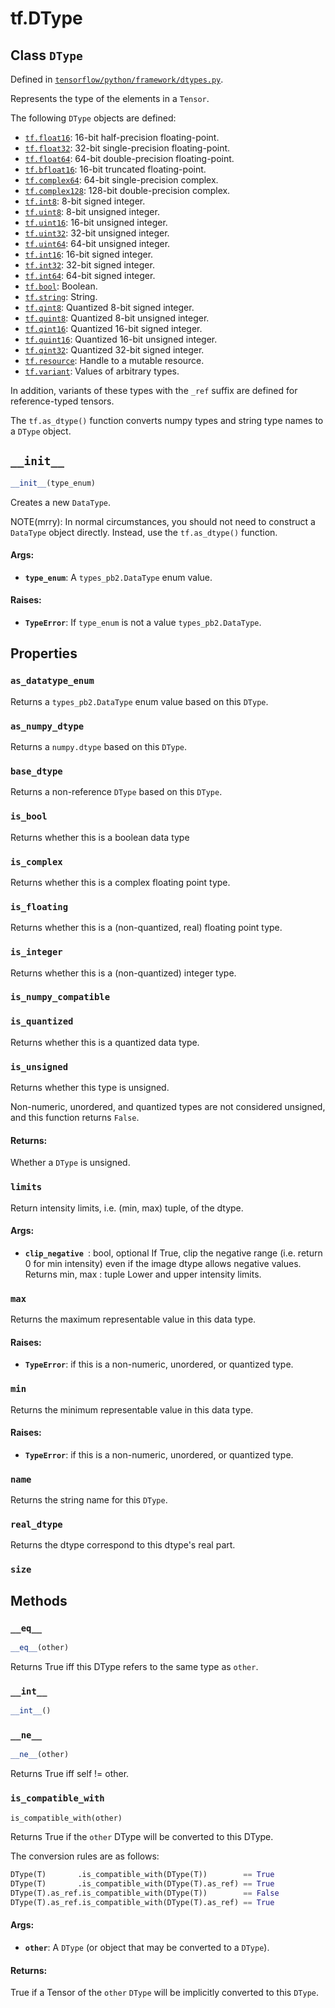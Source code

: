 <div itemscope itemtype="http://developers.google.com/ReferenceObject">
<meta itemprop="name" content="tf.DType" />
<meta itemprop="path" content="Stable" />
<meta itemprop="property" content="as_datatype_enum"/>
<meta itemprop="property" content="as_numpy_dtype"/>
<meta itemprop="property" content="base_dtype"/>
<meta itemprop="property" content="is_bool"/>
<meta itemprop="property" content="is_complex"/>
<meta itemprop="property" content="is_floating"/>
<meta itemprop="property" content="is_integer"/>
<meta itemprop="property" content="is_numpy_compatible"/>
<meta itemprop="property" content="is_quantized"/>
<meta itemprop="property" content="is_unsigned"/>
<meta itemprop="property" content="limits"/>
<meta itemprop="property" content="max"/>
<meta itemprop="property" content="min"/>
<meta itemprop="property" content="name"/>
<meta itemprop="property" content="real_dtype"/>
<meta itemprop="property" content="size"/>
<meta itemprop="property" content="__eq__"/>
<meta itemprop="property" content="__init__"/>
<meta itemprop="property" content="__int__"/>
<meta itemprop="property" content="__ne__"/>
<meta itemprop="property" content="is_compatible_with"/>
</div>

# tf.DType

## Class `DType`





Defined in [`tensorflow/python/framework/dtypes.py`](https://www.tensorflow.org/code/tensorflow/python/framework/dtypes.py).

Represents the type of the elements in a `Tensor`.

The following `DType` objects are defined:

* <a href="../tf/float16.md"><code>tf.float16</code></a>: 16-bit half-precision floating-point.
* <a href="../tf/float32.md"><code>tf.float32</code></a>: 32-bit single-precision floating-point.
* <a href="../tf/double.md"><code>tf.float64</code></a>: 64-bit double-precision floating-point.
* <a href="../tf/bfloat16.md"><code>tf.bfloat16</code></a>: 16-bit truncated floating-point.
* <a href="../tf/complex64.md"><code>tf.complex64</code></a>: 64-bit single-precision complex.
* <a href="../tf/complex128.md"><code>tf.complex128</code></a>: 128-bit double-precision complex.
* <a href="../tf/int8.md"><code>tf.int8</code></a>: 8-bit signed integer.
* <a href="../tf/uint8.md"><code>tf.uint8</code></a>: 8-bit unsigned integer.
* <a href="../tf/uint16.md"><code>tf.uint16</code></a>: 16-bit unsigned integer.
* <a href="../tf/uint32.md"><code>tf.uint32</code></a>: 32-bit unsigned integer.
* <a href="../tf/uint64.md"><code>tf.uint64</code></a>: 64-bit unsigned integer.
* <a href="../tf/int16.md"><code>tf.int16</code></a>: 16-bit signed integer.
* <a href="../tf/int32.md"><code>tf.int32</code></a>: 32-bit signed integer.
* <a href="../tf/int64.md"><code>tf.int64</code></a>: 64-bit signed integer.
* <a href="../tf/bool.md"><code>tf.bool</code></a>: Boolean.
* <a href="../tf/string.md"><code>tf.string</code></a>: String.
* <a href="../tf/qint8.md"><code>tf.qint8</code></a>: Quantized 8-bit signed integer.
* <a href="../tf/quint8.md"><code>tf.quint8</code></a>: Quantized 8-bit unsigned integer.
* <a href="../tf/qint16.md"><code>tf.qint16</code></a>: Quantized 16-bit signed integer.
* <a href="../tf/quint16.md"><code>tf.quint16</code></a>: Quantized 16-bit unsigned integer.
* <a href="../tf/qint32.md"><code>tf.qint32</code></a>: Quantized 32-bit signed integer.
* <a href="../tf/resource.md"><code>tf.resource</code></a>: Handle to a mutable resource.
* <a href="../tf/variant.md"><code>tf.variant</code></a>: Values of arbitrary types.

In addition, variants of these types with the `_ref` suffix are
defined for reference-typed tensors.

The `tf.as_dtype()` function converts numpy types and string type
names to a `DType` object.

<h2 id="__init__"><code>__init__</code></h2>

``` python
__init__(type_enum)
```

Creates a new `DataType`.

NOTE(mrry): In normal circumstances, you should not need to
construct a `DataType` object directly. Instead, use the
`tf.as_dtype()` function.

#### Args:

* <b>`type_enum`</b>: A `types_pb2.DataType` enum value.


#### Raises:

* <b>`TypeError`</b>: If `type_enum` is not a value `types_pb2.DataType`.



## Properties

<h3 id="as_datatype_enum"><code>as_datatype_enum</code></h3>

Returns a `types_pb2.DataType` enum value based on this `DType`.

<h3 id="as_numpy_dtype"><code>as_numpy_dtype</code></h3>

Returns a `numpy.dtype` based on this `DType`.

<h3 id="base_dtype"><code>base_dtype</code></h3>

Returns a non-reference `DType` based on this `DType`.

<h3 id="is_bool"><code>is_bool</code></h3>

Returns whether this is a boolean data type

<h3 id="is_complex"><code>is_complex</code></h3>

Returns whether this is a complex floating point type.

<h3 id="is_floating"><code>is_floating</code></h3>

Returns whether this is a (non-quantized, real) floating point type.

<h3 id="is_integer"><code>is_integer</code></h3>

Returns whether this is a (non-quantized) integer type.

<h3 id="is_numpy_compatible"><code>is_numpy_compatible</code></h3>



<h3 id="is_quantized"><code>is_quantized</code></h3>

Returns whether this is a quantized data type.

<h3 id="is_unsigned"><code>is_unsigned</code></h3>

Returns whether this type is unsigned.

Non-numeric, unordered, and quantized types are not considered unsigned, and
this function returns `False`.

#### Returns:

Whether a `DType` is unsigned.

<h3 id="limits"><code>limits</code></h3>

Return intensity limits, i.e. (min, max) tuple, of the dtype.
#### Args:

* <b>`clip_negative `</b>: bool, optional
      If True, clip the negative range (i.e. return 0 for min intensity)
      even if the image dtype allows negative values.
Returns
  min, max : tuple
    Lower and upper intensity limits.

<h3 id="max"><code>max</code></h3>

Returns the maximum representable value in this data type.

#### Raises:

* <b>`TypeError`</b>: if this is a non-numeric, unordered, or quantized type.

<h3 id="min"><code>min</code></h3>

Returns the minimum representable value in this data type.

#### Raises:

* <b>`TypeError`</b>: if this is a non-numeric, unordered, or quantized type.

<h3 id="name"><code>name</code></h3>

Returns the string name for this `DType`.

<h3 id="real_dtype"><code>real_dtype</code></h3>

Returns the dtype correspond to this dtype's real part.

<h3 id="size"><code>size</code></h3>





## Methods

<h3 id="__eq__"><code>__eq__</code></h3>

``` python
__eq__(other)
```

Returns True iff this DType refers to the same type as `other`.

<h3 id="__int__"><code>__int__</code></h3>

``` python
__int__()
```



<h3 id="__ne__"><code>__ne__</code></h3>

``` python
__ne__(other)
```

Returns True iff self != other.

<h3 id="is_compatible_with"><code>is_compatible_with</code></h3>

``` python
is_compatible_with(other)
```

Returns True if the `other` DType will be converted to this DType.

The conversion rules are as follows:

```python
DType(T)       .is_compatible_with(DType(T))        == True
DType(T)       .is_compatible_with(DType(T).as_ref) == True
DType(T).as_ref.is_compatible_with(DType(T))        == False
DType(T).as_ref.is_compatible_with(DType(T).as_ref) == True
```

#### Args:

* <b>`other`</b>: A `DType` (or object that may be converted to a `DType`).


#### Returns:

True if a Tensor of the `other` `DType` will be implicitly converted to
this `DType`.



